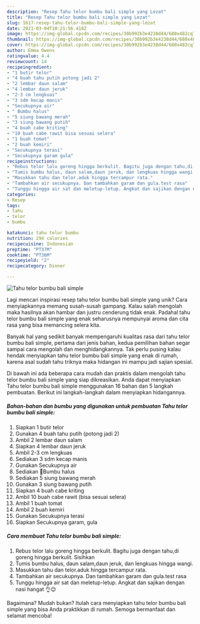 ```yaml
---
description: "Resep Tahu telor bumbu bali simple yang Lezat"
title: "Resep Tahu telor bumbu bali simple yang Lezat"
slug: 1617-resep-tahu-telor-bumbu-bali-simple-yang-lezat
date: 2021-03-04T10:21:56.418Z
image: https://img-global.cpcdn.com/recipes/30b992b3e4238d44/680x482cq70/tahu-telor-bumbu-bali-simple-foto-resep-utama.jpg
thumbnail: https://img-global.cpcdn.com/recipes/30b992b3e4238d44/680x482cq70/tahu-telor-bumbu-bali-simple-foto-resep-utama.jpg
cover: https://img-global.cpcdn.com/recipes/30b992b3e4238d44/680x482cq70/tahu-telor-bumbu-bali-simple-foto-resep-utama.jpg
author: Emma Owens
ratingvalue: 4.4
reviewcount: 14
recipeingredient:
- "1 butir telor"
- "4 buah tahu putih potong jadi 2"
- "2 lembar daun salam"
- "4 lembar daun jeruk"
- "2-3 cm lengkuas"
- "3 sdm kecap manis"
- "Secukupnya air"
- " Bumbu halus"
- "5 siung bawang merah"
- "3 siung bawang putih"
- "4 buah cabe kriting"
- "10 buah cabe rawit bisa sesuai selera"
- "1 buah tomat"
- "2 buah kemiri"
- "Secukupnya terasi"
- "Secukupnya garam gula"
recipeinstructions:
- "Rebus telor lalu goreng hingga berkulit. Bagitu juga dengan tahu,di goreng hingga berkulit. Sisihkan"
- "Tumis bumbu halus, daun salam,daun jeruk, dan lengkuas hingga wangi."
- "Masukkan tahu dan telor.aduk hingga tercampur rata."
- "Tambahkan air secukupnya. Dan tambahkan garam dan gula.test rasa"
- "Tunggu hingga air sat dan meletup-letup. Angkat dan sajikan dengan nasi hangat 👌😌"
categories:
- Resep
tags:
- tahu
- telor
- bumbu

katakunci: tahu telor bumbu 
nutrition: 294 calories
recipecuisine: Indonesian
preptime: "PT37M"
cooktime: "PT36M"
recipeyield: "2"
recipecategory: Dinner

---
```



![Tahu telor bumbu bali simple](https://img-global.cpcdn.com/recipes/30b992b3e4238d44/680x482cq70/tahu-telor-bumbu-bali-simple-foto-resep-utama.jpg)

Lagi mencari inspirasi resep tahu telor bumbu bali simple yang unik? Cara menyiapkannya memang susah-susah gampang. Kalau salah mengolah maka hasilnya akan hambar dan justru cenderung tidak enak. Padahal tahu telor bumbu bali simple yang enak seharusnya mempunyai aroma dan cita rasa yang bisa memancing selera kita.



Banyak hal yang sedikit banyak mempengaruhi kualitas rasa dari tahu telor bumbu bali simple, pertama dari jenis bahan, kedua pemilihan bahan segar sampai cara mengolah dan menghidangkannya. Tak perlu pusing kalau hendak menyiapkan tahu telor bumbu bali simple yang enak di rumah, karena asal sudah tahu triknya maka hidangan ini mampu jadi sajian spesial.


Di bawah ini ada beberapa cara mudah dan praktis dalam mengolah tahu telor bumbu bali simple yang siap dikreasikan. Anda dapat menyiapkan Tahu telor bumbu bali simple menggunakan 16 bahan dan 5 langkah pembuatan. Berikut ini langkah-langkah dalam menyiapkan hidangannya.

<!--inarticleads1-->

##### Bahan-bahan dan bumbu yang digunakan untuk pembuatan Tahu telor bumbu bali simple:

1. Siapkan 1 butir telor
1. Gunakan 4 buah tahu putih (potong jadi 2)
1. Ambil 2 lembar daun salam
1. Siapkan 4 lembar daun jeruk
1. Ambil 2-3 cm lengkuas
1. Sediakan 3 sdm kecap manis
1. Gunakan Secukupnya air
1. Sediakan  🔪Bumbu halus
1. Sediakan 5 siung bawang merah
1. Gunakan 3 siung bawang putih
1. Siapkan 4 buah cabe kriting
1. Ambil 10 buah cabe rawit (bisa sesuai selera)
1. Ambil 1 buah tomat
1. Ambil 2 buah kemiri
1. Gunakan Secukupnya terasi
1. Siapkan Secukupnya garam, gula




<!--inarticleads2-->

##### Cara membuat Tahu telor bumbu bali simple:

1. Rebus telor lalu goreng hingga berkulit. Bagitu juga dengan tahu,di goreng hingga berkulit. Sisihkan
1. Tumis bumbu halus, daun salam,daun jeruk, dan lengkuas hingga wangi.
1. Masukkan tahu dan telor.aduk hingga tercampur rata.
1. Tambahkan air secukupnya. Dan tambahkan garam dan gula.test rasa
1. Tunggu hingga air sat dan meletup-letup. Angkat dan sajikan dengan nasi hangat 👌😌




Bagaimana? Mudah bukan? Itulah cara menyiapkan tahu telor bumbu bali simple yang bisa Anda praktikkan di rumah. Semoga bermanfaat dan selamat mencoba!
